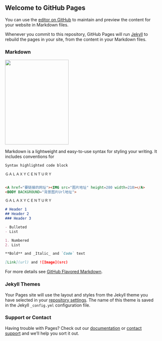 ## Welcome to GitHub Pages

You can use the [editor on GitHub](https://github.com/galaxycentury/galaxycentury.github.io/edit/master/index.md) to maintain and preview the content for your website in Markdown files.

Whenever you commit to this repository, GitHub Pages will run [Jekyll](https://jekyllrb.com/) to rebuild the pages in your site, from the content in your Markdown files.

### Markdown

<IMG src="http://img.ewebweb.com/uploads/20190403/15/1554276534-PnACzGogaN.jpg" height=280 width=210> 

Markdown is a lightweight and easy-to-use syntax for styling your writing. It includes conventions for

```markdown
Syntax highlighted code block

ＧＡＬＡＸＹＣＥＮＴＵＲＹ
 

<A href="要链接的网址"><IMG src="图片地址" height=280 width=210></A>
<BODY BACKGROUND="背景图片Url地址"> 

ＧＡＬＡＸＹＣＥＮＴＵＲＹ

# Header 1
## Header 2
### Header 3

- Bulleted
- List

1. Numbered
2. List

**Bold** and _Italic_ and `Code` text

[Link](url) and ![Image](src)
```

For more details see [GitHub Flavored Markdown](https://guides.github.com/features/mastering-markdown/).

### Jekyll Themes

Your Pages site will use the layout and styles from the Jekyll theme you have selected in your [repository settings](https://github.com/galaxycentury/galaxycentury.github.io/settings). The name of this theme is saved in the Jekyll `_config.yml` configuration file.

### Support or Contact

Having trouble with Pages? Check out our [documentation](https://docs.github.com/categories/github-pages-basics/) or [contact support](https://github.com/contact) and we’ll help you sort it out.
